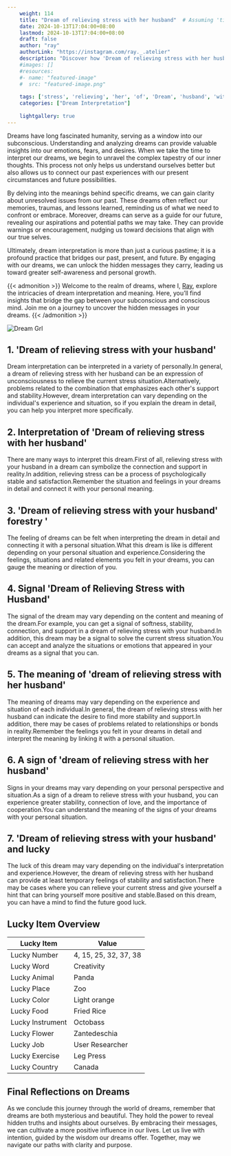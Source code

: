 ```yaml
---
    weight: 114
    title: "Dream of relieving stress with her husband"  # Assuming 'title' column exists
    date: 2024-10-13T17:04:00+08:00
    lastmod: 2024-10-13T17:04:00+08:00
    draft: false
    author: "ray"
    authorLink: "https://instagram.com/ray._.atelier"
    description: "Discover how 'Dream of relieving stress with her husband' can interpret your future and uncover its significant meanings in your life."
    #images: []
    #resources:
    #- name: "featured-image"
    #  src: "featured-image.png"
    
    tags: ['stress', 'relieving', 'her', 'of', 'Dream', 'husband', 'with']
    categories: ["Dream Interpretation"]
    
    lightgallery: true
---
```

    
Dreams have long fascinated humanity, serving as a window into our subconscious. Understanding and analyzing dreams can provide valuable insights into our emotions, fears, and desires. When we take the time to interpret our dreams, we begin to unravel the complex tapestry of our inner thoughts. This process not only helps us understand ourselves better but also allows us to connect our past experiences with our present circumstances and future possibilities.

By delving into the meanings behind specific dreams, we can gain clarity about unresolved issues from our past. These dreams often reflect our memories, traumas, and lessons learned, reminding us of what we need to confront or embrace. Moreover, dreams can serve as a guide for our future, revealing our aspirations and potential paths we may take. They can provide warnings or encouragement, nudging us toward decisions that align with our true selves.

Ultimately, dream interpretation is more than just a curious pastime; it is a profound practice that bridges our past, present, and future. By engaging with our dreams, we can unlock the hidden messages they carry, leading us toward greater self-awareness and personal growth.

{{< admonition >}}
Welcome to the realm of dreams, where I, [Ray](https://instagram.com/ray._.atelier), explore the intricacies of dream interpretation and meaning. Here, you’ll find insights that bridge the gap between your subconscious and conscious mind. Join me on a journey to uncover the hidden messages in your dreams.
{{< /admonition >}}

![Dream Grl](https://cdn.pixabay.com/photo/2017/11/02/03/35/gothic-2910057_1280.jpg "Dream Grl")

## 1. 'Dream of relieving stress with your husband'
Dream interpretation can be interpreted in a variety of personally.In general, a dream of relieving stress with her husband can be an expression of unconsciousness to relieve the current stress situation.Alternatively, problems related to the combination that emphasizes each other's support and stability.However, dream interpretation can vary depending on the individual's experience and situation, so if you explain the dream in detail, you can help you interpret more specifically.

## 2. Interpretation of 'Dream of relieving stress with her husband'
There are many ways to interpret this dream.First of all, relieving stress with your husband in a dream can symbolize the connection and support in reality.In addition, relieving stress can be a process of psychologically stable and satisfaction.Remember the situation and feelings in your dreams in detail and connect it with your personal meaning.

## 3. 'Dream of relieving stress with your husband' forestry '
The feeling of dreams can be felt when interpreting the dream in detail and connecting it with a personal situation.What this dream is like is different depending on your personal situation and experience.Considering the feelings, situations and related elements you felt in your dreams, you can gauge the meaning or direction of you.

## 4. Signal 'Dream of Relieving Stress with Husband'
The signal of the dream may vary depending on the content and meaning of the dream.For example, you can get a signal of softness, stability, connection, and support in a dream of relieving stress with your husband.In addition, this dream may be a signal to solve the current stress situation.You can accept and analyze the situations or emotions that appeared in your dreams as a signal that you can.

## 5. The meaning of 'dream of relieving stress with her husband'
The meaning of dreams may vary depending on the experience and situation of each individual.In general, the dream of relieving stress with her husband can indicate the desire to find more stability and support.In addition, there may be cases of problems related to relationships or bonds in reality.Remember the feelings you felt in your dreams in detail and interpret the meaning by linking it with a personal situation.

## 6. A sign of 'dream of relieving stress with her husband'
Signs in your dreams may vary depending on your personal perspective and situation.As a sign of a dream to relieve stress with your husband, you can experience greater stability, connection of love, and the importance of cooperation.You can understand the meaning of the signs of your dreams with your personal situation.

## 7. 'Dream of relieving stress with your husband' and lucky
The luck of this dream may vary depending on the individual's interpretation and experience.However, the dream of relieving stress with her husband can provide at least temporary feelings of stability and satisfaction.There may be cases where you can relieve your current stress and give yourself a hint that can bring yourself more positive and stable.Based on this dream, you can have a mind to find the future good luck.

## Lucky Item Overview
| Lucky Item          | Value              |
|---------------|--------------------|
| Lucky Number        | 4, 15, 25, 32, 37, 38  |
| Lucky Word          | Creativity |
| Lucky Animal        | Panda |
| Lucky Place         | Zoo     |
| Lucky Color         | Light orange     |
| Lucky Food          | Fried Rice      |
| Lucky Instrument    | Octobass |
| Lucky Flower        | Zantedeschia    |
| Lucky Job           | User Researcher       |
| Lucky Exercise      | Leg Press  |
| Lucky Country       | Canada    |


##  Final Reflections on Dreams

As we conclude this journey through the world of dreams, remember that dreams are both mysterious and beautiful. They hold the power to reveal hidden truths and insights about ourselves. By embracing their messages, we can cultivate a more positive influence in our lives. Let us live with intention, guided by the wisdom our dreams offer. Together, may we navigate our paths with clarity and purpose.
